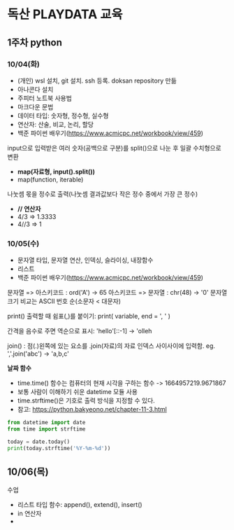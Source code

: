 # 독산 PLAYDATA 교육

## 1주차 python

### 10/04(화)

- (개인) wsl 설치, git 설치. ssh 등록. doksan repository 만듦
- 아나콘다 설치
- 주피터 노트북 사용법
- 마크다운 문법
- 데이터 타입: 숫자형, 정수형, 실수형
- 연산자: 산술, 비교, 논리, 할당
- 백준 파이썬 배우기(https://www.acmicpc.net/workbook/view/459)

input으로 입력받은 여러 숫자(공백으로 구분)를 split()으로 나눈 후 일괄 수치형으로 변환
- **map(자료형, input().split())**
- map(function, iterable)

나눗셈 몫을 정수로 출력(나눗셈 결과값보다 작은 정수 중에서 가장 큰 정수)
- **// 연산자**
- 4/3 => 1.3333
- 4//3 => 1

### 10/05(수)

- 문자열 타입, 문자열 연산, 인덱싱, 슬라이싱, 내장함수
- 리스트 
- 백준 파이썬 배우기(https://www.acmicpc.net/workbook/view/459)

문자열 => 아스키코드 : ord('A') -> 65
아스키코드 => 문자열 : chr(48) -> '0'
문자열 크기 비교는 ASCII 번호 순(소문자 < 대문자)

print() 출력할 때 쉼표(,)를 붙이기: print( variable, end = ', ' )

간격을 음수로 주면 역순으로 표시: 'hello'[::-1] -> 'olleh

join() : 점(.)왼쪽에 있는 요소를 .join(자료)의 자료 인덱스 사이사이에 입력함. eg. ','.join('abc') -> 'a,b,c'

**날짜 함수**

- time.time() 함수는 컴퓨터의 현재 시각을 구하는 함수 -> 1664957219.9671867
- 보통 사람이 이해하기 쉬운 datetime 모듈 사용
- time.strftime()은 기호로 출력 방식을 지정할 수 있다.
- 참고: https://python.bakyeono.net/chapter-11-3.html

```python
from datetime import date
from time import strftime

today = date.today()
print(today.strftime('%Y-%m-%d'))
```

## 10/06(목)

수업

- 리스트 타입 함수: append(), extend(), insert()
- in 연산자
- 